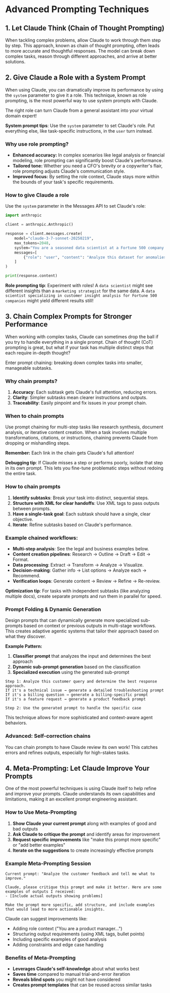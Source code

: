 # Advanced Prompting Techniques

## 1. Let Claude Think (Chain of Thought Prompting)

When tackling complex problems, allow Claude to work through them step by step. This approach, known as chain of thought prompting, often leads to more accurate and thoughtful responses. The model can break down complex tasks, reason through different approaches, and arrive at better solutions.

## 2. Give Claude a Role with a System Prompt

When using Claude, you can dramatically improve its performance by using the `system` parameter to give it a role. This technique, known as role prompting, is the most powerful way to use system prompts with Claude.

The right role can turn Claude from a general assistant into your virtual domain expert!

**System prompt tips**: Use the `system` parameter to set Claude's role. Put everything else, like task-specific instructions, in the `user` turn instead.

### Why use role prompting?

- **Enhanced accuracy:** In complex scenarios like legal analysis or financial modeling, role prompting can significantly boost Claude's performance.
- **Tailored tone:** Whether you need a CFO's brevity or a copywriter's flair, role prompting adjusts Claude's communication style.
- **Improved focus:** By setting the role context, Claude stays more within the bounds of your task's specific requirements.

### How to give Claude a role

Use the `system` parameter in the Messages API to set Claude's role:

```python
import anthropic

client = anthropic.Anthropic()

response = client.messages.create(
    model="claude-3-7-sonnet-20250219",
    max_tokens=2048,
    system="You are a seasoned data scientist at a Fortune 500 company.", # <-- role prompt
    messages=[
        {"role": "user", "content": "Analyze this dataset for anomalies: <dataset>{{DATASET}}</dataset>"}
    ]
)

print(response.content)
```

**Role prompting tip**: Experiment with roles! A `data scientist` might see different insights than a `marketing strategist` for the same data. A `data scientist specializing in customer insight analysis for Fortune 500 companies` might yield different results still!

## 3. Chain Complex Prompts for Stronger Performance

When working with complex tasks, Claude can sometimes drop the ball if you try to handle everything in a single prompt. Chain of thought (CoT) prompting is great, but what if your task has multiple distinct steps that each require in-depth thought?

Enter prompt chaining: breaking down complex tasks into smaller, manageable subtasks.

### Why chain prompts?

1. **Accuracy**: Each subtask gets Claude's full attention, reducing errors.
2. **Clarity**: Simpler subtasks mean clearer instructions and outputs.
3. **Traceability**: Easily pinpoint and fix issues in your prompt chain.

### When to chain prompts

Use prompt chaining for multi-step tasks like research synthesis, document analysis, or iterative content creation. When a task involves multiple transformations, citations, or instructions, chaining prevents Claude from dropping or mishandling steps.

**Remember:** Each link in the chain gets Claude's full attention!

**Debugging tip**: If Claude misses a step or performs poorly, isolate that step in its own prompt. This lets you fine-tune problematic steps without redoing the entire task.

### How to chain prompts

1. **Identify subtasks**: Break your task into distinct, sequential steps.
2. **Structure with XML for clear handoffs**: Use XML tags to pass outputs between prompts.
3. **Have a single-task goal**: Each subtask should have a single, clear objective.
4. **Iterate**: Refine subtasks based on Claude's performance.

### Example chained workflows:

- **Multi-step analysis**: See the legal and business examples below.
- **Content creation pipelines**: Research → Outline → Draft → Edit → Format.
- **Data processing**: Extract → Transform → Analyze → Visualize.
- **Decision-making**: Gather info → List options → Analyze each → Recommend.
- **Verification loops**: Generate content → Review → Refine → Re-review.

**Optimization tip**: For tasks with independent subtasks (like analyzing multiple docs), create separate prompts and run them in parallel for speed.

### Prompt Folding & Dynamic Generation

Design prompts that can dynamically generate more specialized sub-prompts based on context or previous outputs in multi-stage workflows. This creates adaptive agentic systems that tailor their approach based on what they discover.

**Example Pattern:**
1. **Classifier prompt** that analyzes the input and determines the best approach
2. **Dynamic sub-prompt generation** based on the classification
3. **Specialized execution** using the generated sub-prompt

```
Step 1: Analyze this customer query and determine the best response approach.
If it's a technical issue → generate a detailed troubleshooting prompt
If it's a billing question → generate a billing-specific prompt  
If it's a feature request → generate a product feedback prompt

Step 2: Use the generated prompt to handle the specific case
```

This technique allows for more sophisticated and context-aware agent behaviors.

### Advanced: Self-correction chains

You can chain prompts to have Claude review its own work! This catches errors and refines outputs, especially for high-stakes tasks.

## 4. Meta-Prompting: Let Claude Improve Your Prompts

One of the most powerful techniques is using Claude itself to help refine and improve your prompts. Claude understands its own capabilities and limitations, making it an excellent prompt engineering assistant.

### How to Use Meta-Prompting

1. **Show Claude your current prompt** along with examples of good and bad outputs
2. **Ask Claude to critique the prompt** and identify areas for improvement  
3. **Request specific improvements** like "make this prompt more specific" or "add better examples"
4. **Iterate on the suggestions** to create increasingly effective prompts

### Example Meta-Prompting Session

```
Current prompt: "Analyze the customer feedback and tell me what to improve."

Claude, please critique this prompt and make it better. Here are some examples of outputs I received:
- [Include actual outputs showing problems]

Make the prompt more specific, add structure, and include examples that would lead to more actionable insights.
```

Claude can suggest improvements like:
- Adding role context ("You are a product manager...")
- Structuring output requirements (using XML tags, bullet points)
- Including specific examples of good analysis
- Adding constraints and edge case handling

### Benefits of Meta-Prompting

- **Leverages Claude's self-knowledge** about what works best
- **Saves time** compared to manual trial-and-error iteration
- **Reveals blind spots** you might not have considered
- **Creates prompt templates** that can be reused across similar tasks